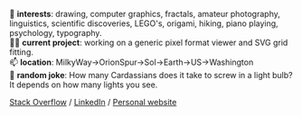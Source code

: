 👋 **interests**: drawing, computer graphics, fractals, amateur photography, linguistics, scientific discoveries, LEGO's, origami, hiking, piano playing, psychology, typography.  
👨‍💻 **current project**: working on a generic pixel format viewer and SVG grid fitting.  
📫 **location**: MilkyWay->OrionSpur->Sol->Earth->US->Washington  
💬 **random joke**: How many Cardassians does it take to screw in a light bulb? It depends on how many lights you see.  

[Stack Overflow](https://stackoverflow.com/users/937938/) / [LinkedIn](https://www.linkedin.com/in/dwayne-robinson-68685819/) / [Personal website](https://pikensoft.com/)  
